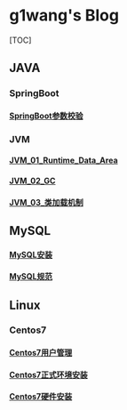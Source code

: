 # g1wang's Blog

[TOC]



## JAVA

###  SpringBoot
#### [SpringBoot参数校验](./Blog/JAVA/SpringBoot/SpringBoot参数校验.md)

### JVM

#### [JVM_01_Runtime_Data_Area](./Blog/JAVA/JVM/JVM_01_Runtime_Data_Area.md)

#### [JVM_02_GC](./Blog/JAVA/JVM/JVM_02_GC.md)

#### [JVM_03_类加载机制](./Blog/JAVA/JVM/JVM_03_类加载机制.md)

## MySQL
#### [MySQL安装](./Blog/MySQL/mysql安装.md)

#### [MySQL规范](./Blog/MySQL/mysql规范.md)

## Linux
### Centos7

#### [Centos7用户管理](./Blog/Linux/Centos7/Centos7用户管理.md)

#### [Centos7正式环境安装](./Blog/Linux/Centos7/Centos7正式环境安装.md)

#### [Centos7硬件安装](./Blog/Linux/Centos7/Centos7硬件安装.md)

